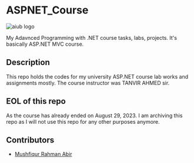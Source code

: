 # ASPNET_Course

![aiub logo](https://upload.wikimedia.org/wikipedia/en/thumb/8/8c/American_International_University-Bangladesh_Monogram.svg/200px-American_International_University-Bangladesh_Monogram.svg.png)

My Adavnced Programming with .NET course tasks, labs, projects. It's basically ASP.NET MVC course.

## Description

This repo holds the codes for my university ASP.NET course lab works and assignments mostly. The course instructor was TANVIR AHMED sir.

## EOL of this repo

As the course has already ended on August 29, 2023. I am archiving this repo as I will not use this repo for any other purposes anymore.

## Contributors

- [Mushfiqur Rahman Abir](https://github.com/abir-tx)
